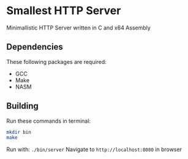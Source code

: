 # Smallest HTTP Server

Minimallistic HTTP Server written in C and x64 Assembly

## Dependencies

These following packages are required:

- GCC
- Make
- NASM

## Building

Run these commands in terminal:

```bash
mkdir bin 
make
```

Run with:
`./bin/server`
Navigate to `http://localhost:8080` in browser
